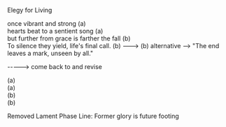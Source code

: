 Elegy for Living

once vibrant and strong  (a)  
hearts beat to a sentient song (a)  
but further from grace is farther the fall (b)  
To silence they yield, life's final call. (b) ---> (b) alternative --> "The end leaves a mark, unseen by all."  

-----> come back to and revise  

 (a)  
(a)  
(b)  
(b)  




Removed Lament Phase Line: Former glory is future footing  
